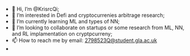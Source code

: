 - 👋 Hi, I’m @KrisrcQi;
- 👀 I’m interested in Defi and cryptocurrenies arbitrage research;
- 🌱 I’m currently learning ML and types of NN;
- 💞️ I’m looking to collaborate on startups or some research from ML, NN, and RL implamentation on cryptpcurreny;
- 📫 How to reach me by email: 2798523Q@student.gla.ac.uk
- 

<!---
KrisrcQi/KrisrcQi is a ✨ special ✨ repository because its `README.md` (this file) appears on your GitHub profile.
You can click the Preview link to take a look at your changes.
--->

